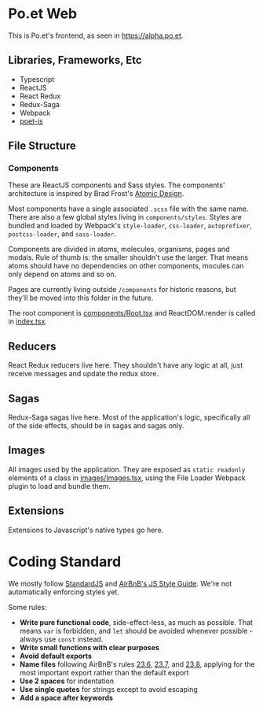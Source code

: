 # Po.et Web

This is Po.et's frontend, as seen in https://alpha.po.et. 

## Libraries, Frameworks, Etc
- Typescript
- ReactJS
- React Redux
- Redux-Saga
- Webpack
- [poet-js](https://github.com/poetapp/poet-js)

## File Structure

### Components
These are ReactJS components and Sass styles. 
The components' architecture is inspired by Brad Frost's [Atomic Design](http://bradfrost.com/blog/post/atomic-web-design/).

Most components have a single associated `.scss` file with the same name. 
There are also a few global styles living in `components/styles`.
Styles are bundled and loaded by Webpack's `style-loader`, `css-loader`, `autoprefixer`, `postcss-loader`, and `sass-loader`.

Components are divided in atoms, molecules, organisms, pages and modals. Rule of thumb is: the smaller shouldn't use the larger. 
That means atoms should have no dependencies on other components, mocules can only depend on atoms and so on.

Pages are currently living outside `/components` for historic reasons, but they'll be moved into this folder in the future.

The root component is [components/Root.tsx](./src/components/Root.tsx) and ReactDOM.render is called in [index.tsx](./src/index.tsx).

## Reducers

React Redux reducers live here. They shouldn't have any logic at all, just receive messages and update the redux store.

## Sagas

Redux-Saga sagas live here. Most of the application's logic, specifically all of the side effects, should be in sagas and sagas only.

## Images

All images used by the application. They are exposed as `static readonly` elements of a class in [images/Images.tsx](./src/images/Images.tsx), using the File Loader Webpack plugin to load and bundle them.

## Extensions

Extensions to Javascript's native types go here. 

# Coding Standard

We mostly follow [StandardJS](https://standardjs.com/) and [AirBnB's JS Style Guide](https://github.com/airbnb/javascript). We're not automatically enforcing styles yet.

Some rules:
- **Write pure functional code**, side-effect-less, as much as possible. That means `var` is forbidden, and `let` should be avoided whenever possible - always use `const` instead.
- **Write small functions with clear purposes**
- **Avoid default exports**
- **Name files** following AirBnB's rules [23.6](https://github.com/airbnb/javascript#naming--filename-matches-export), [23.7](https://github.com/airbnb/javascript#naming--camelCase-default-export), and [23.8](https://github.com/airbnb/javascript#naming--PascalCase-singleton), applying for the most important export rather than the default export
- **Use 2 spaces** for indentation
- **Use single quotes** for strings except to avoid escaping
- **Add a space after keywords**
